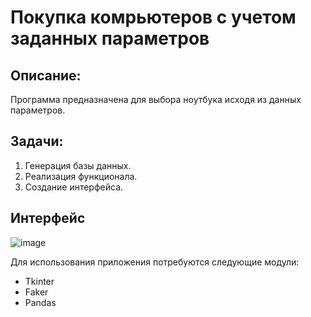 # Покупка комрьютеров с учетом заданных параметров 

## Описание:
Программа предназначена для выбора ноутбука исходя из данных параметров. 

## Задачи: 
1. Генерация базы данных. 
2. Реализация функционала. 
3. Создание интерфейса. 

## Интерфейс 

![image](https://user-images.githubusercontent.com/99838947/221867425-f0964f80-cb47-47eb-abca-221d6ee7874e.png)

 Для использования приложения потребуются следующие модули:
 + Tkinter
 + Faker
 + Pandas
